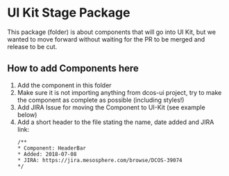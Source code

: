 # UI Kit Stage Package

This package (folder) is about components that will go into UI Kit, but we wanted to move forward without waiting for the PR to be merged and release to be cut.

## How to add Components here

1.  Add the component in this folder
2.  Make sure it is not importing anything from dcos-ui project, try to make the component as complete as possible (including styles!)
3.  Add JIRA Issue for moving the Component to UI-Kit (see example below)
4.  Add a short header to the file stating the name, date added and JIRA link:
    ```
    /**
    * Component: HeaderBar
    * Added: 2018-07-08
    * JIRA: https://jira.mesosphere.com/browse/DCOS-39074
    */
    ```
